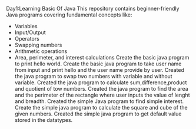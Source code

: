 Day1:Learning Basic Of Java
This repository contains beginner-friendly Java programs covering fundamental concepts like:
- Variables
- Input/Output
- Operators
- Swapping numbers
- Arithmetic operations
- Area, perimeter, and interest calculations
Create the basic java program to print hello world.
Create the basic java program to take user name from input and print hello and the user name provide by user.
Created the java program to swap two numbers with variable and without variable.
Created the java program to calculate sum,difference,product and quotient of tow numbers.
Created the java program to find the area and the perimeter of the rectangle where user inputs the value of lenght and breadth.
Created the simple Java program to find simple interest.
Create the simple java program to calculate the square and cube of the given numbers.
Created the simple java program to get default value stored in the datatypes.
